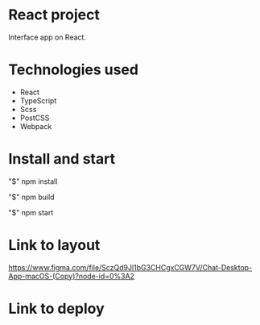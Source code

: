# React project
Interface app on React.

# Technologies used

- React
- TypeScript
- Scss
- PostCSS
- Webpack

# Install and start

"$" npm install 

"$" npm build

"$" npm start

# Link to layout
https://www.figma.com/file/SczQd9Jl1bG3CHCgxCGW7V/Chat-Desktop-App-macOS-(Copy)?node-id=0%3A2

# Link to deploy




